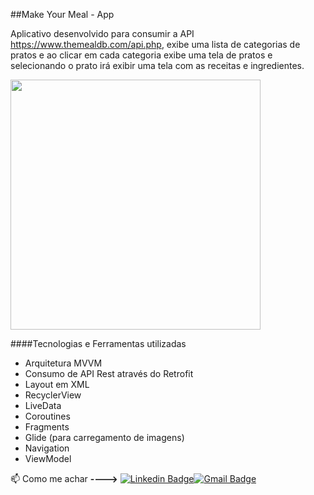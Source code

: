 ##Make Your Meal - App

Aplicativo desenvolvido para consumir a API https://www.themealdb.com/api.php, exibe uma lista de categorias de pratos e ao clicar em cada categoria exibe uma tela de pratos e selecionando o prato irá exibir uma tela com as receitas e ingredientes. 



<img src="C:\Users\Vinicius Almeida\Downloads\mym-app.gif" width="400">



####Tecnologias e Ferramentas utilizadas

- Arquitetura MVVM
- Consumo de API Rest através do Retrofit
- Layout em XML
- RecyclerView
- LiveData
- Coroutines
- Fragments
- Glide (para carregamento de imagens)
- Navigation
- ViewModel



:mailbox: Como me achar **---->**   [![Linkedin Badge](https://img.shields.io/badge/-LinkedIn-blue?style=flat-square&logo=Linkedin&logoColor=white&link=https://www.linkedin.com/in/venicio-almeida/)](https://www.linkedin.com/in/venicio-almeida/)[![Gmail Badge](https://img.shields.io/badge/-Gmail-c14438?style=flat-square&logo=Gmail&logoColor=white&link=mailto:engineer.venicio@gmail.com)](mailto:engineer.venicio@gmail.com)

